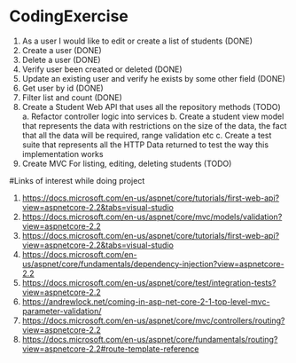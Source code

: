 # CodingExercise
1. As a user I would like to edit or create a list of students (DONE)
2. Create a user (DONE)
3. Delete a user (DONE)
4. Verify user been created or deleted (DONE)
5. Update an existing user and verify he exists by some other field (DONE)
6. Get user by id (DONE)
7. Filter list and count (DONE)
8. Create a Student Web API that uses all the repository methods (TODO)
	a. Refactor controller logic into services
	b. Create a student view model that represents the data with restrictions on the size of the data, the fact that all the data will be required, range validation etc
	c. Create a test suite that represents all the HTTP Data returned to test the way this implementation works
9. Create MVC For listing, editing, deleting students (TODO)


#Links of interest while doing project
1. https://docs.microsoft.com/en-us/aspnet/core/tutorials/first-web-api?view=aspnetcore-2.2&tabs=visual-studio
2. https://docs.microsoft.com/en-us/aspnet/core/mvc/models/validation?view=aspnetcore-2.2
3. https://docs.microsoft.com/en-us/aspnet/core/tutorials/first-web-api?view=aspnetcore-2.2&tabs=visual-studio
4. https://docs.microsoft.com/en-us/aspnet/core/fundamentals/dependency-injection?view=aspnetcore-2.2
5. https://docs.microsoft.com/en-us/aspnet/core/test/integration-tests?view=aspnetcore-2.2
6. https://andrewlock.net/coming-in-asp-net-core-2-1-top-level-mvc-parameter-validation/
7. https://docs.microsoft.com/en-us/aspnet/core/mvc/controllers/routing?view=aspnetcore-2.2
8. https://docs.microsoft.com/en-us/aspnet/core/fundamentals/routing?view=aspnetcore-2.2#route-template-reference
